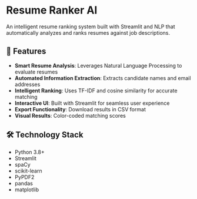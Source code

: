 # Resume Ranker AI

An intelligent resume ranking system built with Streamlit and NLP that automatically analyzes and ranks resumes against job descriptions.

## 🚀 Features

- **Smart Resume Analysis**: Leverages Natural Language Processing to evaluate resumes
- **Automated Information Extraction**: Extracts candidate names and email addresses
- **Intelligent Ranking**: Uses TF-IDF and cosine similarity for accurate matching
- **Interactive UI**: Built with Streamlit for seamless user experience
- **Export Functionality**: Download results in CSV format
- **Visual Results**: Color-coded matching scores

## 🛠️ Technology Stack

- Python 3.8+
- Streamlit
- spaCy
- scikit-learn
- PyPDF2
- pandas
- matplotlib

